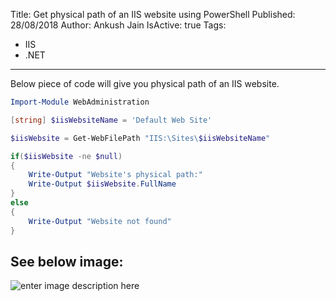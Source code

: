 Title: Get physical path of an IIS website using PowerShell
Published: 28/08/2018
Author: Ankush Jain
IsActive: true
Tags:
  - IIS
  - .NET
---
Below piece of code will give you physical path of an IIS website.

```powershell
Import-Module WebAdministration

[string] $iisWebsiteName = 'Default Web Site'

$iisWebsite = Get-WebFilePath "IIS:\Sites\$iisWebsiteName"

if($iisWebsite -ne $null)
{ 
    Write-Output "Website's physical path:"
    Write-Output $iisWebsite.FullName
}
else
{
    Write-Output "Website not found"
} 
```

## See below image:
![enter image description here](/img/blogs/get-physical-path-of-an-iis-website-using-powershell/get-physical-path-of-an-iis-website-using-powershell.png)

                